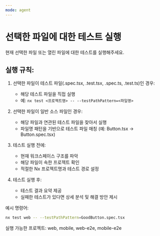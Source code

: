 ```yaml
---
mode: agent
---
```


# 선택한 파일에 대한 테스트 실행

현재 선택한 파일 또는 열린 파일에 대한 테스트를 실행해주세요.

## 실행 규칙:

1. 선택한 파일이 테스트 파일(.spec.tsx, .test.tsx, .spec.ts, .test.ts)인 경우:

   - 해당 테스트 파일을 직접 실행
   - 예: `nx test <프로젝트명> -- --testPathPattern=<파일명>`

2. 선택한 파일이 일반 소스 파일인 경우:

   - 해당 파일과 연관된 테스트 파일을 찾아서 실행
   - 파일명 패턴을 기반으로 테스트 파일 매칭 (예: Button.tsx → Button.spec.tsx)

3. 테스트 실행 전에:

   - 현재 워크스페이스 구조를 파악
   - 해당 파일이 속한 프로젝트 확인
   - 적절한 Nx 프로젝트명과 테스트 경로 설정

4. 테스트 실행 후:
   - 테스트 결과 요약 제공
   - 실패한 테스트가 있다면 상세 분석 및 해결 방안 제시

예시 명령어:

```bash
nx test web -- --testPathPattern=GoodButton.spec.tsx
```

실행 가능한 프로젝트: web, mobile, web-e2e, mobile-e2e
